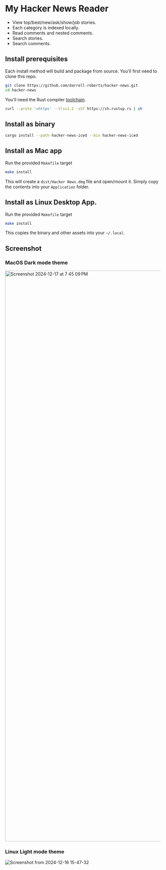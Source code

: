 # My Hacker News Reader
- View top/best/new/ask/show/job stories.
- Each category is indexed locally.
- Read comments and nested comments.
- Search stories.
- Search comments.

## Install prerequisites
Each install method will build and package from source. You'll first need to clone this repo.

```bash
git clone https://github.com/darrell-roberts/hacker-news.git
cd hacker-news
```

You'll need the Rust compiler [toolchain](https://rustup.rs/).

```bash
curl --proto '=https' --tlsv1.2 -sSf https://sh.rustup.rs | sh
```

## Install as binary

```bash
cargo install --path hacker-news-iced --bin hacker-news-iced
```
## Install as Mac app
Run the provided `Makefile` target


```bash
make install
```

This will create a `dist/Hacker News.dmg` file and open/mount it. Simply copy the contents into your `Application` folder.

## Install as Linux Desktop App.
Run the provided `Makefile` target

```bash
make install
```

This copies the binary and other assets into your `~/.local`.

## Screenshot
### MacOS Dark mode theme
<img width="1840" alt="Screenshot 2024-12-17 at 7 45 09 PM" src="https://github.com/user-attachments/assets/51003ae5-f366-4f41-a7ef-05d17e520775" />

### Linux Light mode theme
![Screenshot from 2024-12-16 15-47-32](https://github.com/user-attachments/assets/328cc63a-6a16-4ed1-8bfb-b8baf62206dd)



